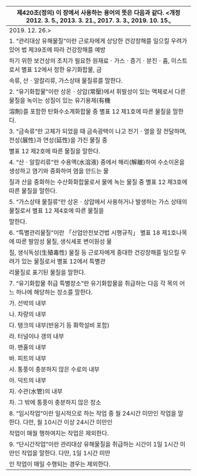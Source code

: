 | 제420조(정의) 이 장에서 사용하는 용어의 뜻은 다음과 같다. <개정 2012. 3. 5., 2013. 3. 21., 2017. 3. 3., 2019. 10. 15., |
| --- |
| 2019. 12. 26.> |
| 1. “관리대상 유해물질”이란 근로자에게 상당한 건강장해를 일으킬 우려가 있어 법 제39조에 따라 건강장해를 예방 |
| 하기 위한 보건상의 조치가 필요한 원재료ㆍ가스ㆍ증기ㆍ분진ㆍ흄, 미스트로서 별표 12에서 정한 유기화합물, 금 |
| 속류, 산ㆍ알칼리류, 가스상태 물질류를 말한다. |
| 2. “유기화합물”이란 상온ㆍ상압(常壓)에서 휘발성이 있는 액체로서 다른 물질을 녹이는 성질이 있는 유기용제(有機 |
| 溶劑)를 포함한 탄화수소계화합물 중 별표 12 제1호에 따른 물질을 말한다. |
| 3. “금속류”란 고체가 되었을 때 금속광택이 나고 전기ㆍ열을 잘 전달하며, 전성(展性)과 연성(延性)을 가진 물질 중 |
| 별표 12 제2호에 따른 물질을 말한다. |
| 4. “산ㆍ알칼리류”란 수용액(水溶液) 중에서 해리(解離)하여 수소이온을 생성하고 염기와 중화하여 염을 만드는 물 |
| 질과 산을 중화하는 수산화화합물로서 물에 녹는 물질 중 별표 12 제3호에 따른 물질을 말한다. |
| 5. “가스상태 물질류”란 상온ㆍ상압에서 사용하거나 발생하는 가스 상태의 물질로서 별표 12 제4호에 따른 물질을 |
| 말한다. |
| 6. “특별관리물질”이란 「산업안전보건법 시행규칙」 별표 18 제1호나목에 따른 발암성 물질, 생식세포 변이원성 물 |
| 질, 생식독성(生殖毒性) 물질 등 근로자에게 중대한 건강장해를 일으킬 우려가 있는 물질로서 별표 12에서 특별관 |
| 리물질로 표기된 물질을 말한다. |
| 7. “유기화합물 취급 특별장소”란 유기화합물을 취급하는 다음 각 목의 어느 하나에 해당하는 장소를 말한다. |
| 가. 선박의 내부 |
| 나. 차량의 내부 |
| 다. 탱크의 내부(반응기 등 화학설비 포함) |
| 라. 터널이나 갱의 내부 |
| 마. 맨홀의 내부 |
| 바. 피트의 내부 |
| 사. 통풍이 충분하지 않은 수로의 내부 |
| 아. 덕트의 내부 |
| 자. 수관(水管)의 내부 |
| 차. 그 밖에 통풍이 충분하지 않은 장소 |
| 8. “임시작업”이란 일시적으로 하는 작업 중 월 24시간 미만인 작업을 말한다. 다만, 월 10시간 이상 24시간 미만인 |
| 작업이 매월 행하여지는 작업은 제외한다. |
| 9. “단시간작업”이란 관리대상 유해물질을 취급하는 시간이 1일 1시간 미만인 작업을 말한다. 다만, 1일 1시간 미만 |
| 인 작업이 매일 수행되는 경우는 제외한다. |